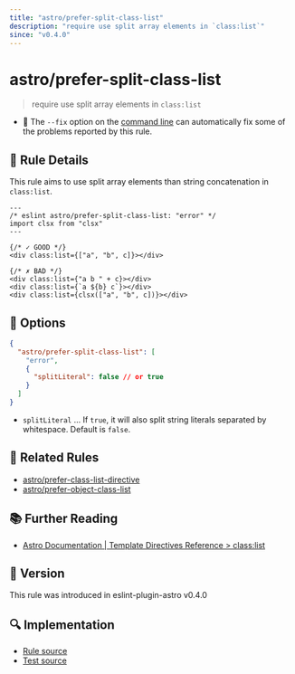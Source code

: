 ```yaml
---
title: "astro/prefer-split-class-list"
description: "require use split array elements in `class:list`"
since: "v0.4.0"
---
```


# astro/prefer-split-class-list

> require use split array elements in `class:list`

- :wrench: The `--fix` option on the [command line](https://eslint.org/docs/user-guide/command-line-interface#fixing-problems) can automatically fix some of the problems reported by this rule.

## :book: Rule Details

This rule aims to use split array elements than string concatenation in `class:list`.

<ESLintCodeBlock fix>

<!--eslint-skip-->

```astro
---
/* eslint astro/prefer-split-class-list: "error" */
import clsx from "clsx"
---

{/* ✓ GOOD */}
<div class:list={["a", "b", c]}></div>

{/* ✗ BAD */}
<div class:list={"a b " + c}></div>
<div class:list={`a ${b} c`}></div>
<div class:list={clsx(["a", "b", c])}></div>
```

</ESLintCodeBlock>

## :wrench: Options

```json
{
  "astro/prefer-split-class-list": [
    "error",
    {
      "splitLiteral": false // or true
    }
  ]
}
```

- `splitLiteral` ... If `true`, it will also split string literals separated by whitespace. Default is `false`.

## :couple: Related Rules

- [astro/prefer-class-list-directive]
- [astro/prefer-object-class-list]

[astro/prefer-class-list-directive]: ./prefer-class-list-directive.md
[astro/prefer-object-class-list]: ./prefer-object-class-list.md

## :books: Further Reading

- [Astro Documentation | Template Directives Reference > class:list](https://docs.astro.build/en/reference/directives-reference/#classlist)

## :rocket: Version

This rule was introduced in eslint-plugin-astro v0.4.0

## :mag: Implementation

- [Rule source](https://github.com/ota-meshi/eslint-plugin-astro/blob/main/src/rules/prefer-split-class-list.ts)
- [Test source](https://github.com/ota-meshi/eslint-plugin-astro/blob/main/tests/src/rules/prefer-split-class-list.ts)
